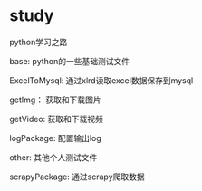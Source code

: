 # study
python学习之路

base:
python的一些基础测试文件

ExcelToMysql:
通过xlrd读取excel数据保存到mysql

getImg：
获取和下载图片

getVideo:
获取和下载视频

logPackage:
配置输出log

other:
其他个人测试文件

scrapyPackage:
通过scrapy爬取数据